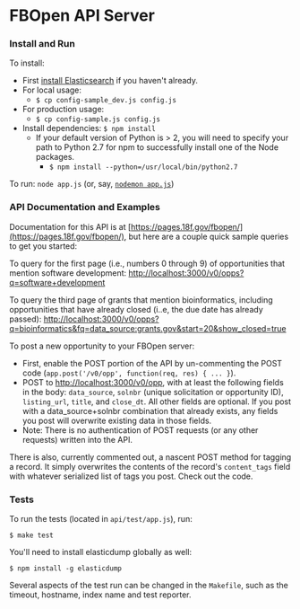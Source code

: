 # FBOpen API Server

### Install and Run
To install:
* First [install Elasticsearch](https://github.com/18f/fbopen/tree/master/elasticsearch) if you haven't already.
* For local usage:
    * `$ cp config-sample_dev.js config.js`
* For production usage:
    * `$ cp config-sample.js config.js`
* Install dependencies: `$ npm install`
    * If your default version of Python is > 2, you will need to specify your path to Python 2.7 for npm to successfully install one of the Node packages.
        * `$ npm install --python=/usr/local/bin/python2.7`

To run: `node app.js` (or, say, [`nodemon app.js`](https://github.com/remy/nodemon))

### API Documentation and Examples
Documentation for this API is at [https://pages.18f.gov/fbopen/](https://pages.18f.gov/fbopen/), but here are a couple quick sample queries to get you started:

To query for the first page (i.e., numbers 0 through 9) of opportunities that mention software development:
[http://localhost:3000/v0/opps?q=software+development](http://localhost:3000/v0/opps?q=software+development)

To query the third page of grants that mention bioinformatics, including opportunities that have already closed (i..e, the due date has already passed):
[http://localhost:3000/v0/opps?q=bioinformatics&fq=data_source:grants.gov&start=20&show_closed=true](http://localhost:3000/v0/opps?q=bioinformatics&fq=data_source:grants.gov&start=20&show_closed=true)

To post a new opportunity to your FBOpen server:
* First, enable the POST portion of the API by un-commenting the POST code (`app.post('/v0/opp', function(req, res) { ... }`).
* POST to [http://localhost:3000/v0/opp](http://localhost:3000/v0/opp), with at least the following fields in the body: `data_source`, `solnbr` (unique solicitation or opportunity ID), `listing_url`, `title`, and `close_dt`. All other fields are optional. If you post with a data_source+solnbr combination that already exists, any fields you post will overwrite existing data in those fields.
* Note: There is no authentication of POST requests (or any other requests) written into the API.

There is also, currently commented out, a nascent POST method for tagging a record. It simply overwrites the contents of the record's `content_tags` field with whatever serialized list of tags you post. Check out the code.

### Tests
To run the tests (located in `api/test/app.js`), run:

    $ make test
You'll need to install elasticdump globally as well:

    $ npm install -g elasticdump

Several aspects of the test run can be changed in the `Makefile`, such as the timeout, hostname, index name and test reporter.
